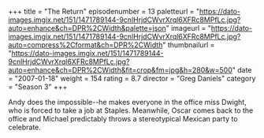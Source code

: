 +++
title = "The Return"
episodenumber = 13
paletteurl = "https://dato-images.imgix.net/151/1471789144-9cnlHrjdCWvrXrql6XFRc8MPfLc.jpg?auto=enhance&ch=DPR%2CWidth&palette=json"
imageurl = "https://dato-images.imgix.net/151/1471789144-9cnlHrjdCWvrXrql6XFRc8MPfLc.jpg?auto=compress%2Cformat&ch=DPR%2CWidth"
thumbnailurl = "https://dato-images.imgix.net/151/1471789144-9cnlHrjdCWvrXrql6XFRc8MPfLc.jpg?auto=enhance&ch=DPR%2CWidth&fit=crop&fm=jpg&h=280&w=500"
date = "2007-01-18"
weight = 154
rating = 8.7
director = "Greg Daniels"
category = "Season 3"
+++

Andy does the impossible--he makes everyone in the office miss Dwight, who is forced to take a job at Staples. Meanwhile, Oscar comes back to the office and Michael predictably throws a stereotypical Mexican party to celebrate.